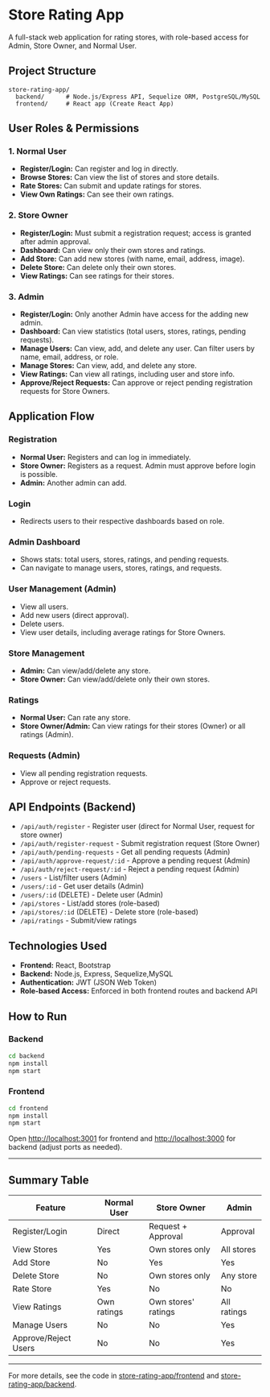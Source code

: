 # Store Rating App

A full-stack web application for rating stores, with role-based access for Admin, Store Owner, and Normal User.

## Project Structure

```
store-rating-app/
  backend/      # Node.js/Express API, Sequelize ORM, PostgreSQL/MySQL
  frontend/     # React app (Create React App)
```

## User Roles & Permissions

### 1. **Normal User**
- **Register/Login:** Can register and log in directly.
- **Browse Stores:** Can view the list of stores and store details.
- **Rate Stores:** Can submit and update ratings for stores.
- **View Own Ratings:** Can see their own ratings.

### 2. **Store Owner**
- **Register/Login:** Must submit a registration request; access is granted after admin approval.
- **Dashboard:** Can view only their own stores and ratings.
- **Add Store:** Can add new stores (with name, email, address, image).
- **Delete Store:** Can delete only their own stores.
- **View Ratings:** Can see ratings for their stores.

### 3. **Admin**
- **Register/Login:** Only another Admin have access for the adding new admin.
- **Dashboard:** Can view statistics (total users, stores, ratings, pending requests).
- **Manage Users:** Can view, add, and delete any user. Can filter users by name, email, address, or role.
- **Manage Stores:** Can view, add, and delete any store.
- **View Ratings:** Can view all ratings, including user and store info.
- **Approve/Reject Requests:** Can approve or reject pending registration requests for Store Owners.

## Application Flow

### Registration
- **Normal User:** Registers and can log in immediately.
- **Store Owner:** Registers as a request. Admin must approve before login is possible.
- **Admin:** Another admin can add.

### Login
- Redirects users to their respective dashboards based on role.

### Admin Dashboard
- Shows stats: total users, stores, ratings, and pending requests.
- Can navigate to manage users, stores, ratings, and requests.

### User Management (Admin)
- View all users.
- Add new users (direct approval).
- Delete users.
- View user details, including average ratings for Store Owners.

### Store Management
- **Admin:** Can view/add/delete any store.
- **Store Owner:** Can view/add/delete only their own stores.

### Ratings
- **Normal User:** Can rate any store.
- **Store Owner/Admin:** Can view ratings for their stores (Owner) or all ratings (Admin).

### Requests (Admin)
- View all pending registration requests.
- Approve or reject requests.

## API Endpoints (Backend)

- `/api/auth/register` - Register user (direct for Normal User, request for store owner)
- `/api/auth/register-request` - Submit registration request (Store Owner)
- `/api/auth/pending-requests` - Get all pending requests (Admin)
- `/api/auth/approve-request/:id` - Approve a pending request (Admin)
- `/api/auth/reject-request/:id` - Reject a pending request (Admin)
- `/users` - List/filter users (Admin)
- `/users/:id` - Get user details (Admin)
- `/users/:id` (DELETE) - Delete user (Admin)
- `/api/stores` - List/add stores (role-based)
- `/api/stores/:id` (DELETE) - Delete store (role-based)
- `/api/ratings` - Submit/view ratings

## Technologies Used

- **Frontend:** React, Bootstrap
- **Backend:** Node.js, Express, Sequelize,MySQL
- **Authentication:** JWT (JSON Web Token)
- **Role-based Access:** Enforced in both frontend routes and backend API

## How to Run

### Backend
```sh
cd backend
npm install
npm start
```

### Frontend
```sh
cd frontend
npm install
npm start
```

Open [http://localhost:3001](http://localhost:3001) for frontend and [http://localhost:3000](http://localhost:3000) for backend (adjust ports as needed).

---

## Summary Table

| Feature                | Normal User | Store Owner         | Admin                |
|------------------------|-------------|---------------------|----------------------|
| Register/Login         | Direct      | Request + Approval  | Approval             |
| View Stores            | Yes         | Own stores only     | All stores           |
| Add Store              | No          | Yes                 | Yes                  |
| Delete Store           | No          | Own stores only     | Any store            |
| Rate Store             | Yes         | No                  | No                   |
| View Ratings           | Own ratings | Own stores' ratings | All ratings          |
| Manage Users           | No          | No                  | Yes                  |
| Approve/Reject Users   | No          | No                  | Yes                  |

---

For more details, see the code in [store-rating-app/frontend](https://github.com/MilakeSuraj/Rate_My_Shop/tree/master/store-rating-app/frontend) and [store-rating-app/backend](https://github.com/MilakeSuraj/Rate_My_Shop/tree/master/store-rating-app/backend).
